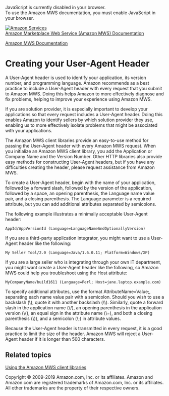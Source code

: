 <div id="MWSDX_noscript">

JavaScript is currently disabled in your browser.  
To use the Amazon MWS documentation, you must enable JavaScript in your
browser.

</div>

<div id="MWSDX_divtop">

[![Amazon
Services](https://images-na.ssl-images-amazon.com/images/G/08/mwsportal/fr_FR/amazonservices.gif
"Amazon Services")](http://services.amazon.fr)  
<span id="MWSDX_titlebar">[Amazon Marketplace Web Service (Amazon MWS)
Documentation](https://developer.amazonservices.fr/gp/mws/docs.html)</span>

</div>

<div id="MWSDX_divbottom">

<div id="MWSDX_divleft">

<div id="MWSDX_toc">

</div>

</div>

<div id="MWSDX_divright">

<div id="MWSDX_content">

<span id="MWSDX_breadcrumbs">[Amazon MWS
Documentation](https://developer.amazonservices.fr/gp/mws/docs.html)</span>

# Creating your User-Agent Header

<div class="body">

A User-Agent header is used to identify your application, its version
number, and programming language. Amazon recommends as a best practice
to include a User-Agent header with every request that you submit to
<span class="ph">Amazon MWS</span>. Doing this helps Amazon to more
effectively diagnose and fix problems, helping to improve your
experience using <span class="ph">Amazon MWS</span>.

If you are solution provider, it is especially important to develop your
applications so that every request includes a User-Agent header. Doing
this enables Amazon to identify sellers by which solution provider they
use, enabling us to more effectively isolate problems that might be
associated with your applications.

The <span class="ph">Amazon MWS</span> client libraries provide an
easy-to-use method for passing the User-Agent header with every
<span class="ph">Amazon MWS</span> request. When you initialize an
<span class="ph">Amazon MWS</span> client library, you add the
Application or Company Name and the Version Number. Other HTTP libraries
also provide easy methods for constructing User-Agent headers, but if
you have any difficulties creating the header, please request assistance
from <span class="ph">Amazon MWS</span>.

To create a User-Agent header, begin with the name of your application,
followed by a forward slash, followed by the version of the application,
followed by a space, an opening parenthesis, the Language name value
pair, and a closing parenthesis. The Language parameter is a required
attribute, but you can add additional attributes separated by
semicolons.

The following example illustrates a minimally acceptable User-Agent
header:

``` pre codeblock
AppId/AppVersionId (Language=LanguageNameAndOptionallyVersion)
```

If you are a third-party application integrator, you might want to use a
User-Agent header like the following:

``` pre codeblock
My Seller Tool/2.0 (Language=Java/1.6.0.11; Platform=Windows/XP)
```

If you are a large seller who is integrating through your own IT
department, you might want create a User-Agent header like the
following, so <span class="ph">Amazon MWS</span> could help you
troubleshoot using the Host attribute:

``` pre codeblock
MyCompanyName/build1611 (Language=Perl; Host=jane.laptop.example.com)
```

To specify additional attributes, use the format AttributeName=Value;,
separating each name value pair with a semicolon. Should you wish to use
a backslash (\\), quote it with another backslash (\\\\). Similarly,
quote a forward slash in the application name (\\/), an opening
parenthesis in the application version (\\(), an equal sign in the
attribute name (\\=), and both a closing parenthesis (\\)), and a
semicolon (\\;) in attribute values.

Because the User-Agent header is transmitted in every request, it is a
good practice to limit the size of the header. <span class="ph">Amazon
MWS</span> will reject a User-Agent header if it is longer than 500
characters.

</div>

<div id="RelatedTopics" class="topic nested1">

## Related topics

<div class="body">

[Using the Amazon MWS client libraries](DG_ClientLibraries.md)

</div>

</div>

<div id="MWSDX_footer">

Copyright © 2009-2019 Amazon.com, Inc. or its affiliates. Amazon and
Amazon.com are registered trademarks of Amazon.com, Inc. or its
affiliates. All other trademarks are the property of their respective
owners.

</div>

</div>

</div>

<div style="clear: both;">

</div>

</div>

